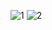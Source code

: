 ![1](https://user-images.githubusercontent.com/66897078/229916668-348074da-609a-4521-927e-168d1e9ebbc0.png)
![2](https://user-images.githubusercontent.com/66897078/229916660-6c68a355-3d90-43c5-98d8-04e4a1e44dab.png)
